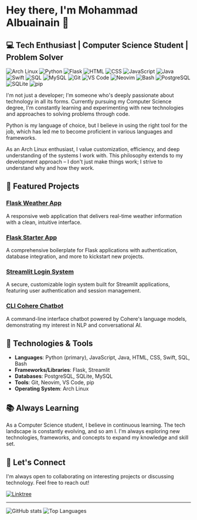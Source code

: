 # Hey there, I'm Mohammad Albuainain 👋

## 💻 Tech Enthusiast | Computer Science Student | Problem Solver

![Arch Linux](https://img.shields.io/badge/Arch%20Linux-1793D1?style=flat-square&logo=arch-linux&logoColor=white)
![Python](https://img.shields.io/badge/Python-3776AB?style=flat-square&logo=python&logoColor=white)
![Flask](https://img.shields.io/badge/Flask-000000?style=flat-square&logo=flask&logoColor=white)
![HTML](https://img.shields.io/badge/HTML-E34F26?style=flat-square&logo=html5&logoColor=white)
![CSS](https://img.shields.io/badge/CSS-1572B6?style=flat-square&logo=css3&logoColor=white)
![JavaScript](https://img.shields.io/badge/JavaScript-F7DF1E?style=flat-square&logo=javascript&logoColor=black)
![Java](https://img.shields.io/badge/Java-ED8B00?style=flat-square&logo=java&logoColor=white)
![Swift](https://img.shields.io/badge/Swift-FA7343?style=flat-square&logo=swift&logoColor=white)
![SQL](https://img.shields.io/badge/SQL-4479A1?style=flat-square&logo=sql&logoColor=white)
![MySQL](https://img.shields.io/badge/MySQL-4479A1?style=flat-square&logo=mysql&logoColor=white)
![Git](https://img.shields.io/badge/Git-F05032?style=flat-square&logo=git&logoColor=white)
![VS Code](https://img.shields.io/badge/VS%20Code-007ACC?style=flat-square&logo=visual-studio-code&logoColor=white)
![Neovim](https://img.shields.io/badge/Neovim-57A143?style=flat-square&logo=neovim&logoColor=white)
![Bash](https://img.shields.io/badge/Bash-4EAA25?style=flat-square&logo=gnu-bash&logoColor=white)
![PostgreSQL](https://img.shields.io/badge/PostgreSQL-316192?style=flat-square&logo=postgresql&logoColor=white)
![SQLite](https://img.shields.io/badge/SQLite-003B57?style=flat-square&logo=sqlite&logoColor=white)
![pip](https://img.shields.io/badge/pip-3775A9?style=flat-square&logo=pypi&logoColor=white)

I'm not just a developer; I'm someone who's deeply passionate about technology in all its forms. Currently pursuing my Computer Science degree, I'm constantly learning and experimenting with new technologies and approaches to solving problems through code.

Python is my language of choice, but I believe in using the right tool for the job, which has led me to become proficient in various languages and frameworks.

As an Arch Linux enthusiast, I value customization, efficiency, and deep understanding of the systems I work with. This philosophy extends to my development approach – I don't just make things work; I strive to understand why and how they work.

## 🚀 Featured Projects

### [Flask Weather App](https://github.com/DevMohammad-SA/flask-weather-app)
A responsive web application that delivers real-time weather information with a clean, intuitive interface.

### [Flask Starter App](https://github.com/DevMohammad-SA/FlaskStarterApp)
A comprehensive boilerplate for Flask applications with authentication, database integration, and more to kickstart new projects.

### [Streamlit Login System](https://github.com/DevMohammad-SA/StreamlitLoginSystem)
A secure, customizable login system built for Streamlit applications, featuring user authentication and session management.

### [CLI Cohere Chatbot](https://github.com/DevMohammad-SA/cli-cohere-chatbot)
A command-line interface chatbot powered by Cohere's language models, demonstrating my interest in NLP and conversational AI.

## 🔧 Technologies & Tools

- **Languages**: Python (primary), JavaScript, Java, HTML, CSS, Swift, SQL, Bash
- **Frameworks/Libraries**: Flask, Streamlit
- **Databases**: PostgreSQL, SQLite, MySQL
- **Tools**: Git, Neovim, VS Code, pip
- **Operating System**: Arch Linux

## 📚 Always Learning

As a Computer Science student, I believe in continuous learning. The tech landscape is constantly evolving, and so am I. I'm always exploring new technologies, frameworks, and concepts to expand my knowledge and skill set.

## 🤝 Let's Connect

I'm always open to collaborating on interesting projects or discussing technology. Feel free to reach out!

[![Linktree](https://img.shields.io/badge/Linktree-39E09B?style=flat-square&logo=linktree&logoColor=white)](https://linktr.ee/DevMohammad_SA)

---

![GitHub stats](https://github-readme-stats.vercel.app/api?username=DevMohammad-SA&show_icons=true&theme=tokyonight&hide_border=true&count_private=true)
![Top Languages](https://github-readme-stats.vercel.app/api/top-langs/?username=DevMohammad-SA&layout=compact&theme=tokyonight&hide_border=true)
